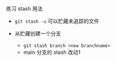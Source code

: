 练习 stash 用法

- `git stash -u` 可以贮藏未追踪的文件

- 从贮藏创建一个分支
    - `git stash branch <new branchname>`
    - main 分支的 stash 改动1
